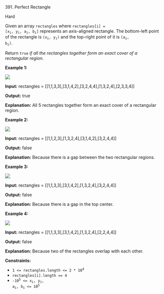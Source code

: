 391\. Perfect Rectangle

Hard

Given an array `rectangles` where <code>rectangles[i] = [x<sub>i</sub>, y<sub>i</sub>, a<sub>i</sub>, b<sub>i</sub>]</code> represents an axis-aligned rectangle. The bottom-left point of the rectangle is <code>(x<sub>i</sub>, y<sub>i</sub>)</code> and the top-right point of it is <code>(a<sub>i</sub>, b<sub>i</sub>)</code>.

Return `true` _if all the rectangles together form an exact cover of a rectangular region_.

**Example 1:**

![](https://leetcode-in-java.github.io/src/main/java/g0301_0400/s0391_perfect_rectangle/perectrec1-plane.jpg)

**Input:** rectangles = [[1,1,3,3],[3,1,4,2],[3,2,4,4],[1,3,2,4],[2,3,3,4]]

**Output:** true

**Explanation:** All 5 rectangles together form an exact cover of a rectangular region.

**Example 2:**

![](https://leetcode-in-java.github.io/src/main/java/g0301_0400/s0391_perfect_rectangle/perfectrec2-plane.jpg)

**Input:** rectangles = [[1,1,2,3],[1,3,2,4],[3,1,4,2],[3,2,4,4]]

**Output:** false

**Explanation:** Because there is a gap between the two rectangular regions.

**Example 3:**

![](https://leetcode-in-java.github.io/src/main/java/g0301_0400/s0391_perfect_rectangle/perfectrec3-plane.jpg)

**Input:** rectangles = [[1,1,3,3],[3,1,4,2],[1,3,2,4],[3,2,4,4]]

**Output:** false

**Explanation:** Because there is a gap in the top center.

**Example 4:**

![](https://leetcode-in-java.github.io/src/main/java/g0301_0400/s0391_perfect_rectangle/perfecrrec4-plane.jpg)

**Input:** rectangles = [[1,1,3,3],[3,1,4,2],[1,3,2,4],[2,2,4,4]]

**Output:** false

**Explanation:** Because two of the rectangles overlap with each other.

**Constraints:**

*   <code>1 <= rectangles.length <= 2 * 10<sup>4</sup></code>
*   `rectangles[i].length == 4`
*   <code>-10<sup>5</sup> <= x<sub>i</sub>, y<sub>i</sub>, a<sub>i</sub>, b<sub>i</sub> <= 10<sup>5</sup></code>